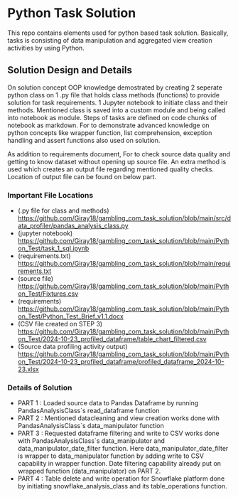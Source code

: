 # Python Task Solution
This repo contains elements used for python based task solution. Basically, tasks is consisting of data manipulation and aggregated view creation activities by using Python.

## Solution Design and Details
On solution concept OOP knowledge demostrated by creating 2 seperate python class on 1 .py file that holds class methods (functions) to provide solution for task requirements. 1 Jupyter notebook to initiate class and their methods. Mentioned class is saved into a custom module and being called into notebook as module. Steps of tasks are defined on code chunks of notebook as markdown. For to demonstrate advanced knowledge on python concepts like wrapper function, list comprehension, exception handling and assert functions also used on solution.

As addition to requirements document, For to check source data quality and getting to know dataset without opening up source file. An extra method is used which creates an output file regarding mentioned quality checks. Location of output file can be found on below part.

### Important File Locations
- (.py file for class and methods)  https://github.com/Giray18/gambling_com_task_solution/blob/main/src/data_profiler/pandas_analysis_class.py
- (jupyter notebook) https://github.com/Giray18/gambling_com_task_solution/blob/main/Python_Test/task_1_sql.ipynb
- (requirements.txt) https://github.com/Giray18/gambling_com_task_solution/blob/main/requirements.txt
- (source file) https://github.com/Giray18/gambling_com_task_solution/blob/main/Python_Test/Fixtures.csv
- (requirements) https://github.com/Giray18/gambling_com_task_solution/blob/main/Python_Test/Python_Test_Brief_v1.1.docx
- (CSV file created on STEP 3) https://github.com/Giray18/gambling_com_task_solution/blob/main/Python_Test/2024-10-23_profiled_dataframe/table_chart_filtered.csv
- (Source data profiling activity output) https://github.com/Giray18/gambling_com_task_solution/blob/main/Python_Test/2024-10-23_profiled_dataframe/profiled_dataframe_2024-10-23.xlsx

### Details of Solution
 - PART 1 : Loaded source data to Pandas Dataframe by running PandasAnalysisClass`s read_dataframe function
 - PART 2 : Mentioned datacleaning and view creation works done with  PandasAnalysisClass`s data_manipulator function
 - PART 3 : Requested dataframe filtering and write to CSV works done with PandasAnalysisClass`s data_manipulator and data_manipulator_date_filter function. Here data_manipulator_date_filter is wrapper to data_manipulator function by adding write to CSV capability in wrapper function. Date filtering capability already put on wrapped function (data_manipulator) on PART 2.
 - PART 4 : Table delete and write operation for Snowflake platform done by initiating snowflake_analysis_class and its table_operations function.
